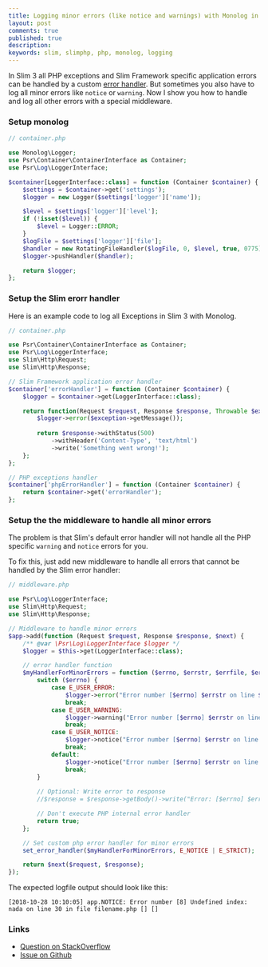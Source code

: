 ```yaml
---
title: Logging minor errors (like notice and warnings) with Monolog in Slim 3
layout: post
comments: true
published: true
description: 
keywords: slim, slimphp, php, monolog, logging
---
```


In Slim 3 all PHP exceptions and Slim Framework specific application errors can be handled by a custom [error handler](https://www.slimframework.com/docs/v3/handlers/error.html). But sometimes you also have to log all minor errors like `notice` or `warning`. Now I show you how to handle and log all other errors with a special middleware.

### Setup monolog

```php
// container.php

use Monolog\Logger;
use Psr\Container\ContainerInterface as Container;
use Psr\Log\LoggerInterface;

$container[LoggerInterface::class] = function (Container $container) {
    $settings = $container->get('settings');
    $logger = new Logger($settings['logger']['name']);

    $level = $settings['logger']['level'];
    if (!isset($level)) {
        $level = Logger::ERROR;
    }
    $logFile = $settings['logger']['file'];
    $handler = new RotatingFileHandler($logFile, 0, $level, true, 0775);
    $logger->pushHandler($handler);

    return $logger;
};
```

### Setup the Slim erorr handler

Here is an example code to log all Exceptions in Slim 3 with Monolog.

```php
// container.php

use Psr\Container\ContainerInterface as Container;
use Psr\Log\LoggerInterface;
use Slim\Http\Request;
use Slim\Http\Response;

// Slim Framework application error handler
$container['errorHandler'] = function (Container $container) {
    $logger = $container->get(LoggerInterface::class);

    return function(Request $request, Response $response, Throwable $exception) use ($logger) {
        $logger->error($exception->getMessage());
        
        return $response->withStatus(500)
            ->withHeader('Content-Type', 'text/html')
            ->write('Something went wrong!');
    };
};

// PHP exceptions handler
$container['phpErrorHandler'] = function (Container $container) {
    return $container->get('errorHandler');
};
```

### Setup the the middleware to handle all minor errors

The problem is that Slim's default error handler will not handle all the PHP specific `warning` and `notice` errors for you.

To fix this, just add new middleware to handle all errors that cannot be handled by the Slim error handler:

```php
// middleware.php

use Psr\Log\LoggerInterface;
use Slim\Http\Request;
use Slim\Http\Response;

// Middleware to handle minor errors
$app->add(function (Request $request, Response $response, $next) {
    /** @var \Psr\Log\LoggerInterface $logger */
    $logger = $this->get(LoggerInterface::class);

    // error handler function
    $myHandlerForMinorErrors = function ($errno, $errstr, $errfile, $errline) use ($response, $logger) {
        switch ($errno) {
            case E_USER_ERROR:
                $logger->error("Error number [$errno] $errstr on line $errline in file $errfile");
                break;
            case E_USER_WARNING:
                $logger->warning("Error number [$errno] $errstr on line $errline in file $errfile");
                break;
            case E_USER_NOTICE:
                $logger->notice("Error number [$errno] $errstr on line $errline in file $errfile");
                break;
            default:
                $logger->notice("Error number [$errno] $errstr on line $errline in file $errfile");
                break;
        }
        
        // Optional: Write error to response
        //$response = $response->getBody()->write("Error: [$errno] $errstr<br>\n");

        // Don't execute PHP internal error handler
        return true;
    };

    // Set custom php error handler for minor errors
    set_error_handler($myHandlerForMinorErrors, E_NOTICE | E_STRICT);

    return $next($request, $response);
});
```

The expected logfile output should look like this:

```
[2018-10-28 10:10:05] app.NOTICE: Error number [8] Undefined index: nada on line 30 in file filename.php [] []
``` 

### Links

* [Question on StackOverflow](https://stackoverflow.com/questions/53025413/i-cant-add-sentry-to-php-slim/53029999)
* [Issue on Github](https://github.com/slimphp/Slim/issues/2527#issuecomment-433691012)

